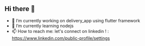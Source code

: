 ## Hi there 👋
- 🔭 I’m currently working on delivery_app using flutter framework
- 🌱 I’m currently learning nodejs
- 📫 How to reach me: let's connect on linkedin ! : https://www.linkedin.com/public-profile/settings
<!--
**Ahmed4r/Ahmed4r** is a ✨ _special_ ✨ repository because its `README.md` (this file) appears on your GitHub profile.

Here are some ideas to get you started:

- 🔭 I’m currently working on ...
- 🌱 I’m currently learning ...
- 👯 I’m looking to collaborate on ...
- 🤔 I’m looking for help with ...
- 💬 Ask me about ...
- 📫 How to reach me: ...
- 😄 Pronouns: ...
- ⚡ Fun fact: ...
-->
